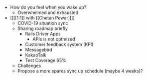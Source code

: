- How do you feel when you wake up?
    - Overwhelmed and exhausted
- [[[[1:1]] with [[Chetan Pewar]]]]
    - COVID-19 situation sync
    - Sharing roadmap briefly
        - Rails Driver Apps
            - APIs is not optmized
        - Customer feedback system (KPI)
        - Messagebird
        - KakaoTalk
        - Test Coverage 65%
    - Challenges
    - Propose a more spares sync up schedule (maybe 4 weeks)?
